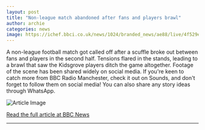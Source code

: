 ```yaml
---
layout: post
title: "Non-league match abandoned after fans and players brawl"
author: archie
categories: news
image: https://ichef.bbci.co.uk/news/1024/branded_news/ae88/live/4f529e10-ace8-11f0-be60-b16518bf830f.png
---
```

A non-league football match got called off after a scuffle broke out between fans and players in the second half. Tensions flared in the stands, leading to a brawl that saw the Kidsgrove players ditch the game altogether. Footage of the scene has been shared widely on social media. If you're keen to catch more from BBC Radio Manchester, check it out on Sounds, and don't forget to follow them on social media! You can also share any story ideas through WhatsApp.

![Article Image](https://ichef.bbci.co.uk/news/1024/branded_news/ae88/live/4f529e10-ace8-11f0-be60-b16518bf830f.png)

[Read the full article at BBC News](https://www.bbc.com/news/articles/cly9xmx1zzjo?at_medium=RSS&at_campaign=rss)

---
